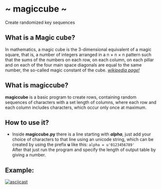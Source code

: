 # ~ magiccube ~
Create randomized key sequences
## What is a Magic cube?
In mathematics, a magic cube is the 3-dimensional equivalent of a magic square, that is, a number of integers arranged in a n × n × n pattern such that the sums of the numbers on each row, on each column, on each pillar and on each of the four main space diagonals are equal to the same number, the so-called magic constant of the cube. [*wikipedia page!*](https://en.wikipedia.org/wiki/Magic_cube)
## What is magiccube?
__magiccube__ is a basic program to create rows, containing random sequences of characters with a set length of columns,
where each row and each column includes characters, which occur only once at maximum.
## How to use it?
* Inside __magiccube.py__ there is a line starting with __*alpha*__, just add your choice of characters to that line using an unicode string, which can be created by using the prefix **u** like this:
`alpha = u'0123456789'`  
After that just run the program and specify the length of output table by giving a number.
## Example:
[![asciicast](https://asciinema.org/a/325651.svg)](https://asciinema.org/a/325651)
